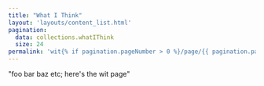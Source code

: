 ```yaml
---
title: "What I Think"
layout: 'layouts/content_list.html'
pagination:
  data: collections.whatIThink
  size: 24
permalink: 'wit{% if pagination.pageNumber > 0 %}/page/{{ pagination.pageNumber }}{% endif %}/'
---
```


"foo bar baz etc; here's the wit page"